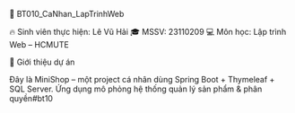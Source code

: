 📘 BT010_CaNhan_LapTrinhWeb

🔥 Sinh viên thực hiện: Lê Vũ Hải
🎓 MSSV: 23110209
💻 Môn học: Lập trình Web – HCMUTE

🚀 Giới thiệu dự án

Đây là MiniShop – một project cá nhân dùng Spring Boot + Thymeleaf + SQL Server.
Ứng dụng mô phỏng hệ thống quản lý sản phẩm & phân quyền#bt10 
